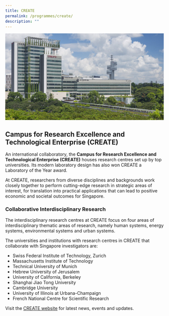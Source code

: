 ```yaml
---
title: CREATE
permalink: /programmes/create/
description: ""
---
```

<center><img src="/images/create.jpg" style="width:600px"></center>

## Campus for Research Excellence and Technological Enterprise (CREATE) ##

An international collaboratory, the **Campus for Research Excellence and Technological Enterprise (CREATE)** houses research centres set up by top universities. Its modern laboratory design has also won CREATE a Laboratory of the Year award.

At CREATE, researchers from diverse disciplines and backgrounds work closely together to perform cutting-edge research in strategic areas of interest, for translation into practical applications that can lead to positive economic and societal outcomes for Singapore.

### Collaborative Interdisciplinary Research ###

The interdisciplinary research centres at CREATE focus on four areas of interdisciplinary thematic areas of research, namely human systems, energy systems, environmental systems and urban systems.

The universities and institutions with research centres in CREATE that collaborate with Singapore investigators are:

* Swiss Federal Institute of Technology, Zurich
* Massachusetts Institute of Technology
* Technical University of Munich
* Hebrew University of Jerusalem
* University of California, Berkeley
* Shanghai Jiao Tong University
* Cambridge University
* University of Illinois at Urbana-Champaign
* French National Centre for Scientific Research

Visit the [CREATE website](https://www.create.edu.sg/) for latest news, events and updates.